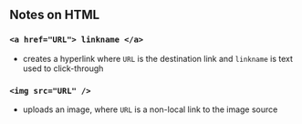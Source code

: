## Notes on HTML

### `<a href="URL"> linkname </a>`

- creates a hyperlink where `URL` is the destination link and `linkname` is text used to click-through

### `<img src="URL" />`

- uploads an image, where `URL` is a non-local link to the image source

